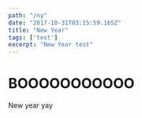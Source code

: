 ```yaml
---
path: "/ny"
date: "2017-10-31T03:15:59.165Z"
title: "New Year"
tags: ['test']
excerpt: "New Year test"
---
```


# BOOOOOOOOOOO
New year yay
